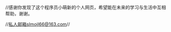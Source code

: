 //感谢你发现了这个程序员小萌新的个人网页，希望能在未来的学习与生活中互相帮助，谢谢。

//私人邮箱slmojl66@163.com//

<!---
haisemanto/haisemanto is a ✨ special ✨ repository because its `README.md` (this file) appears on your GitHub profile.
You can click the Preview link to take a look at your changes.
--->
